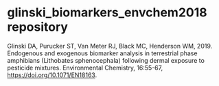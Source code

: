 # glinski_biomarkers_envchem2018 repository
Glinski DA, Purucker ST, Van Meter RJ, Black MC, Henderson WM, 2019. Endogenous and exogenous biomarker analysis in terrestrial phase amphibians (Lithobates sphenocephala) following dermal exposure to pesticide mixtures. Environmental Chemistry, 16:55-67, https://doi.org/10.1071/EN18163.
